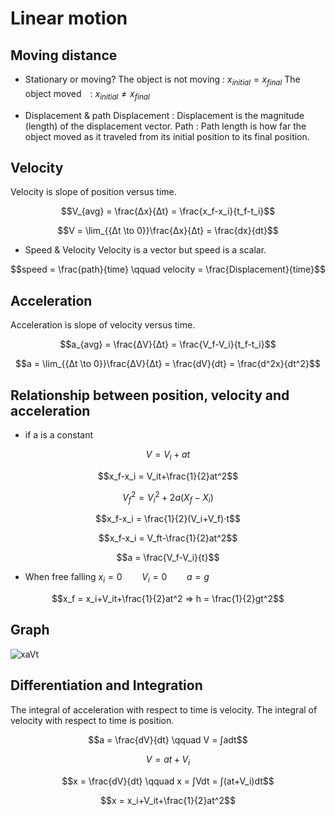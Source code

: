 # Linear motion

## Moving distance
* Stationary or moving?
The object is not moving : $x_{initial} = x_{final}$
The object moved　: $x_{initial} \not= x_{final}$

* Displacement & path
Displacement : Displacement is the magnitude (length) of the displacement vector.
Path : Path length is how far the object moved as it traveled from its initial position to its final position.


## Velocity
Velocity is slope of position versus time.

$$V_{avg} = \frac{Δx}{Δt} = \frac{x_f-x_i}{t_f-t_i}$$

$$V = \lim_{{Δt \to 0}}\frac{Δx}{Δt} = \frac{dx}{dt}$$

* Speed & Velocity
Velocity is a vector but speed is a scalar.

$$speed = \frac{path}{time} \qquad velocity = \frac{Displacement}{time}$$


## Acceleration
Acceleration is slope of velocity versus time.

$$a_{avg} = \frac{ΔV}{Δt} = \frac{V_f-V_i}{t_f-t_i}$$

$$a = \lim_{{Δt \to 0}}\frac{ΔV}{Δt} = \frac{dV}{dt} = \frac{d^2x}{dt^2}$$


## Relationship between position, velocity and acceleration
* if a is a constant

$$V = V_i+at$$

$$x_f-x_i = V_it+\frac{1}{2}at^2$$

$$V_f^2 = V_i^2+2a(X_f-X_i)$$

$$x_f-x_i = \frac{1}{2}(V_i+V_f)⋅t$$

$$x_f-x_i = V_ft-\frac{1}{2}at^2$$

$$a = \frac{V_f-V_i}{t}$$

* When free falling
$x_i = 0 \qquad V_i = 0 \qquad a = g$

$$x_f = x_i+V_it+\frac{1}{2}at^2 ⇒ h = \frac{1}{2}gt^2$$


## Graph
![xaVt](https://hackmd.io/_uploads/BJG-20sWyx.png)


## Differentiation and Integration
The integral of acceleration with respect to time is velocity.
The integral of velocity with respect to time is position.

$$a = \frac{dV}{dt} \qquad V = ∫adt$$

$$V = at+V_i$$

$$x = \frac{dV}{dt} \qquad x = ∫Vdt = ∫(at+V_i)dt$$

$$x =  x_i+V_it+\frac{1}{2}at^2$$
